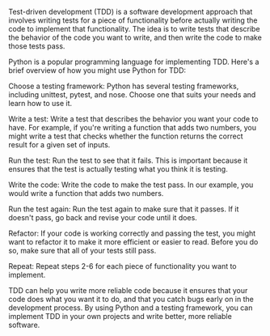 Test-driven development (TDD) is a software development approach that involves writing tests for a piece of functionality before actually writing the code to implement that functionality. The idea is to write tests that describe the behavior of the code you want to write, and then write the code to make those tests pass.

Python is a popular programming language for implementing TDD. Here's a brief overview of how you might use Python for TDD:

Choose a testing framework: Python has several testing frameworks, including unittest, pytest, and nose. Choose one that suits your needs and learn how to use it.

Write a test: Write a test that describes the behavior you want your code to have. For example, if you're writing a function that adds two numbers, you might write a test that checks whether the function returns the correct result for a given set of inputs.

Run the test: Run the test to see that it fails. This is important because it ensures that the test is actually testing what you think it is testing.

Write the code: Write the code to make the test pass. In our example, you would write a function that adds two numbers.

Run the test again: Run the test again to make sure that it passes. If it doesn't pass, go back and revise your code until it does.

Refactor: If your code is working correctly and passing the test, you might want to refactor it to make it more efficient or easier to read. Before you do so, make sure that all of your tests still pass.

Repeat: Repeat steps 2-6 for each piece of functionality you want to implement.

TDD can help you write more reliable code because it ensures that your code does what you want it to do, and that you catch bugs early on in the development process. By using Python and a testing framework, you can implement TDD in your own projects and write better, more reliable software.

